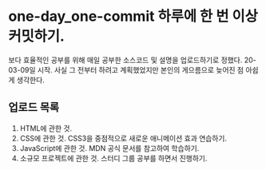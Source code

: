 # one-day_one-commit 하루에 한 번 이상 커밋하기.
 보다 효율적인 공부를 위해 매일 공부한 소스코드 및 설명을 업로드하기로 정했다.
 20-03-09일 시작. 사실 그 전부터 하려고 계획했었지만 본인의 게으름으로 늦어진 점 아쉽게 생각한다.
## 업로드 목록
1. HTML에 관한 것. 
2. CSS에 관한 것. CSS3을 중점적으로 새로운 애니메이션 효과 연습하기.  
3. JavaScript에 관한 것. MDN 공식 문서를 참고하여 학습하기.
4. 소규모 프로젝트에 관한 것. 스터디 그룹 공부를 하면서 진행하기.

 
